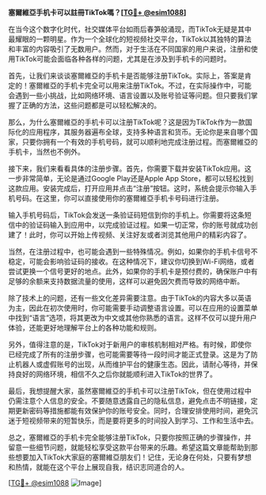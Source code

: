 **塞爾維亞手机卡可以註冊TikTok嗎？[[TG💪+ @esim1088](https://t.me/s/esim1088)]**

在当今这个数字化时代，社交媒体平台如雨后春笋般涌现，而TikTok无疑是其中最耀眼的一颗明星。作为一个全球化的短视频社交平台，TikTok以其独特的算法和丰富的内容吸引了无数用户。然而，对于生活在不同国家的用户来说，注册和使用TikTok可能会面临各种各样的问题，尤其是在涉及到手机卡的问题时。

首先，让我们来谈谈塞爾維亞的手机卡是否能够注册TikTok。实际上，答案是肯定的！塞爾維亞的手机卡完全可以用来注册TikTok。不过，在实际操作中，可能会遇到一些小挑战，比如网络环境、语言设置以及账号验证等问题。但只要我们掌握了正确的方法，这些问题都是可以轻松解决的。

那么，为什么塞爾維亞的手机卡可以注册TikTok呢？这是因为TikTok作为一款国际化的应用程序，其服务器遍布全球，支持多种语言和货币。无论你是来自哪个国家，只要你拥有一个有效的手机号码，就可以顺利地完成注册过程。而塞爾維亞的手机卡，当然也不例外。

接下来，我们来看看具体的注册步骤。首先，你需要下载并安装TikTok应用。这一步非常简单，无论是通过Google Play还是Apple App Store，都可以轻松找到这款应用。安装完成后，打开应用并点击“注册”按钮。这时，系统会提示你输入手机号码。在这里，你可以直接使用你的塞爾維亞手机卡号码进行注册。

输入手机号码后，TikTok会发送一条验证码短信到你的手机上。你需要将这条短信中的验证码输入到应用中，以完成验证过程。如果一切正常，你的账号就成功创建了！此时，你可以开始上传视频、关注好友或者浏览其他用户的精彩内容了。

当然，在注册过程中，也可能会遇到一些特殊情况。例如，如果你的手机卡信号不稳定，可能会影响验证码的接收。在这种情况下，建议你切换到Wi-Fi网络，或者尝试更换一个信号更好的地点。此外，如果你的手机卡是预付费的，确保账户中有足够的余额来支持数据流量的使用，这样可以避免因欠费而导致的网络中断。

除了技术上的问题，还有一些文化差异需要注意。由于TikTok的内容大多以英语为主，因此在初次使用时，你可能需要手动调整语言设置。可以在应用的设置菜单中找到“语言”选项，将其更改为中文或其他你熟悉的语言。这样不仅可以提升用户体验，还能更好地理解平台上的各种功能和规则。

另外，值得注意的是，TikTok对于新用户的审核机制相对严格。有时候，即使你已经完成了所有的注册步骤，也可能需要等待一段时间才能正式登录。这是为了防止机器人或虚假账号的出现，从而维护平台的健康生态。因此，请耐心等待，并保持良好的网络环境，相信不久之后你就能顺利进入TikTok的世界了。

最后，我想提醒大家，虽然塞爾維亞的手机卡可以注册TikTok，但在使用过程中仍需注意个人信息的安全。不要随意透露自己的隐私信息，避免点击不明链接，定期更新密码等措施都能有效保护你的账号安全。同时，合理安排使用时间，避免沉迷于短视频带来的短暂快乐，而是要将更多的时间投入到学习、工作和生活中去。

总之，塞爾維亞的手机卡完全能够注册TikTok，只要你按照正确的步骤操作，并留意一些细节问题，就能轻松享受这款平台带来的乐趣。希望这篇文章能帮助到那些想要加入TikTok大家庭的塞爾維亞朋友们！记住，无论身在何处，只要有梦想和热情，就能在这个平台上展现自我，结识志同道合的人。

[[TG💪+ @esim1088](https://t.me/s/esim1088) ![Image](https://i.postimg.cc/4NQfJmqS/Snipaste-2025-05-13-00-14-12.png)]